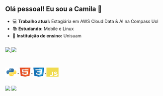 ## Olá pessoal! Eu sou a Camila 👋

- 💻 **Trabalho atual:** Estagiária em AWS Cloud Data & AI na Compass Uol
- 📚 **Estudando:** Mobile e Linux 
- 🦉 **Instituição de ensino:** Unisuam
  
##

<div>
  <a href="https://github.com/anuraghazra/github-readme-stats">
  <img height="160cm" src="https://github-readme-stats.vercel.app/api?username=camilafreire&show_icons=true&theme=dracula&include_ali_commits=true&count_private=true"/>
  <img height="160cm" src="https://github-readme-stats.vercel.app/api/top-langs/?username=camilafreire&layout=compact&langs_count=16&theme=dracula"/>
</div>

##

<div style="display: inline_block"><br>
   <img align="center" alt="Camila-Python" height="30" width="40" src="https://raw.githubusercontent.com/devicons/devicon/master/icons/python/python-original.svg">
  <img align="center" alt="Camila-HTML" height="30" width="40" src="https://raw.githubusercontent.com/devicons/devicon/master/icons/html5/html5-original.svg">
   <img align="center" alt="Camila-CSS" height="30" width="40" src="https://raw.githubusercontent.com/devicons/devicon/master/icons/css3/css3-original.svg">
  <img align="center" alt="Camila-Js" height="30" width="40" src="https://raw.githubusercontent.com/devicons/devicon/master/icons/javascript/javascript-plain.svg">
</div>

 ##
 
<div> 
  <a href = "mailto:mila.cachoeira@gmail.com"><img src="https://img.shields.io/badge/-Gmail-%23333?style=for-the-badge&logo=gmail&logoColor=white" target="_blank"></a>
  <a href="https://www.linkedin.com/in/camila-freire-silva-cachoeira/" target="_blank"><img src="https://img.shields.io/badge/-LinkedIn-%230077B5?style=for-the-badge&logo=linkedin&logoColor=white" target="_blank"></a> 
  
</div>

